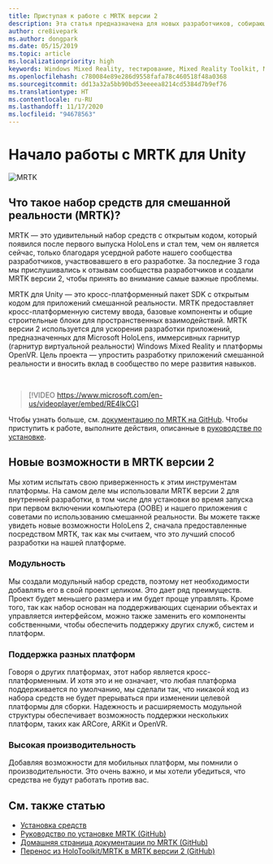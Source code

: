 ```yaml
---
title: Приступая к работе с MRTK версии 2
description: Эта статья предназначена для новых разработчиков, собирающихся использовать MRTK.
author: cre8ivepark
ms.author: dongpark
ms.date: 05/15/2019
ms.topic: article
ms.localizationpriority: high
keywords: Windows Mixed Reality, тестирование, Mixed Reality Toolkit, MRTK версии 2, MRTK, инструменты, пакет SDK, HoloLens, HoloLens 2, Unity, гарнитура смешанной реальности, гарнитура Windows Mixed Reality, гарнитура виртуальной реальности, кросс-платформенность
ms.openlocfilehash: c780084e89e286d9558fafa78c460518f48a0368
ms.sourcegitcommit: dd13a32a5bb90bd53eeeea8214cd5384d7b9ef76
ms.translationtype: HT
ms.contentlocale: ru-RU
ms.lasthandoff: 11/17/2020
ms.locfileid: "94678563"
---
```

# <a name="getting-started-with-mrtk-for-unity"></a>Начало работы с MRTK для Unity
![MRTK](../../design/images/MRTK_UX_Hero.png)

## <a name="what-is-mixed-reality-toolkit-mrtk"></a>Что такое набор средств для смешанной реальности (MRTK)?
MRTK — это удивительный набор средств с открытым кодом, который появился после первого выпуска HoloLens и стал тем, чем он является сейчас, только благодаря усердной работе нашего сообщества разработчиков, участвовавшего в его разработке. За последние 3 года мы прислушивались к отзывам сообщества разработчиков и создали MRTK версии 2, чтобы принять во внимание самые важные проблемы.  

MRTK для Unity — это кросс-платформенный пакет SDK с открытым кодом для приложений смешанной реальности. MRTK предоставляет кросс-платформенную систему ввода, базовые компоненты и общие строительные блоки для пространственных взаимодействий. MRTK версии 2 используется для ускорения разработки приложений, предназначенных для Microsoft HoloLens, иммерсивных гарнитур (гарнитур виртуальной реальности) Windows Mixed Reality и платформы OpenVR. Цель проекта — упростить разработку приложений смешанной реальности и вносить вклад в сообщество по мере развития навыков.

<br>

> [!VIDEO https://www.microsoft.com/en-us/videoplayer/embed/RE4IkCG]

Чтобы узнать больше, см. [документацию по MRTK на GitHub](https://microsoft.github.io/MixedRealityToolkit-Unity/README.html). Чтобы приступить к работе, выполните действия, описанные в [руководстве по установке](https://microsoft.github.io/MixedRealityToolkit-Unity/Documentation/Installation.html).


## <a name="new-with-mrtk-v2"></a>Новые возможности в MRTK версии 2
Мы хотим испытать свою приверженность к этим инструментам платформы.  На самом деле мы использовали MRTK версии 2 для внутренней разработки, в том числе для установки во время запуска при первом включении компьютера (OOBE) и нашего приложения с советами по использованию смешанной реальности. Вы можете также увидеть новые возможности HoloLens 2, сначала предоставленные посредством MRTK, так как мы считаем, что это лучший способ разработки на нашей платформе. 

### <a name="modular"></a>Модульность
Мы создали модульный набор средств, поэтому нет необходимости добавлять его в свой проект целиком.  Это дает ряд преимуществ.  Проект будет меньшего размера и им будет проще управлять.  Кроме того, так как набор основан на поддерживающих сценарии объектах и управляется интерфейсом, можно также заменить его компоненты собственными, чтобы обеспечить поддержку других служб, систем и платформ.

### <a name="cross-platform"></a>Поддержка разных платформ
Говоря о других платформах, этот набор является кросс-платформенным.  И хотя это и не означает, что любая платформа поддерживается по умолчанию, мы сделали так, что никакой код из набора средств не будет прерываться при изменении целевой платформы для сборки.  Надежность и расширяемость модульной структуры обеспечивает возможность поддержки нескольких платформ, таких как ARCore, ARKit и OpenVR.

### <a name="performant"></a>Высокая производительность
Добавляя возможности для мобильных платформ, мы помнили о производительности.  Это очень важно, и мы хотели убедиться, что средства не будут работать против вас.

## <a name="see-also"></a>См. также статью
* [Установка средств](../install-the-tools.md)
* [Руководство по установке MRTK (GitHub)](https://microsoft.github.io/MixedRealityToolkit-Unity/Documentation/Installation.html)
* [Домашняя страница документации по MRTK (GitHub)](https://microsoft.github.io/MixedRealityToolkit-Unity/README.html)
* [Перенос из HoloToolkit/MRTK в MRTK версии 2 (GitHub)](https://microsoft.github.io/MixedRealityToolkit-Unity/Documentation/HTKToMRTKPortingGuide.html)
